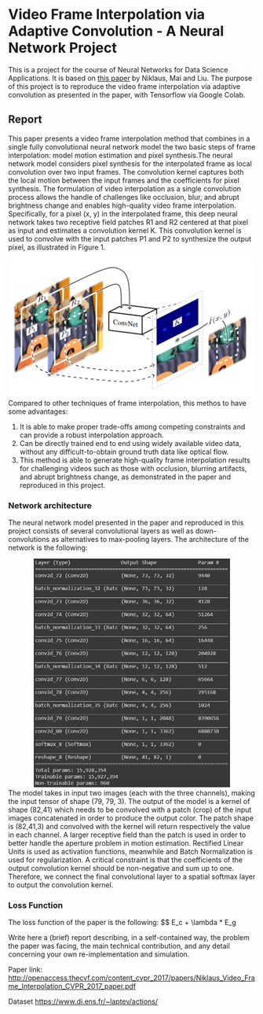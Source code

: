 # Video Frame Interpolation via Adaptive Convolution - A Neural Network Project

This is a project for the course of Neural Networks for Data Science Applications. It is based on [this paper](http://openaccess.thecvf.com/content_cvpr_2017/papers/Niklaus_Video_Frame_Interpolation_CVPR_2017_paper.pdf) by Niklaus,  Mai and Liu. The purpose of this project is to reproduce the video frame interpolation via adaptive convolution as presented in the paper, with Tensorflow via Google Colab.

## Report
This paper presents a video frame interpolation method that combines in a single fully convolutional neural network model the two basic steps of frame interpolation: model motion estimation and pixel synthesis.The neural network model considers pixel synthesis for the interpolated frame as local convolution over two input frames. The convolution kernel captures both the local motion between the input frames and the coefficients for pixel synthesis. The formulation of video interpolation as a single convolution process allows the handle of challenges like occlusion, blur, and abrupt brightness change and enables high-quality video frame interpolation.
Specifically, for a pixel (x, y) in the interpolated frame, this deep neural network takes two receptive field patches R1 and R2 centered at that pixel as input and estimates a convolution kernel K. This convolution kernel is used to convolve with the input patches P1 and P2 to synthesize the output pixel, as illustrated in Figure 1.
<div style="text-align:center">
  <img src="https://raw.githubusercontent.com/fabiomontello/Video_Frame_Interpolation-A_NN_Project/master/imgs/figure1.png" alt="Figure 1" width="600"/>
</div>
Compared to other techniques of frame interpolation, this methos  to have some advantages:

1. It is able to make proper trade-offs among competing constraints and can provide a robust interpolation approach.
2. Can be directly trained end to end using widely available video data, without any difficult-to-obtain ground truth data like optical flow.
3. This method is able to generate high-quality frame interpolation results for challenging videos such as those with occlusion, blurring artifacts, and abrupt brightness change, as demonstrated in the paper and reproduced in this project.

### Network architecture
The neural network model presented in the paper and reproduced in this project consists of several convolutional layers as well as down-convolutions as alternatives to max-pooling layers. The architecture of the network is the following:
<div style="text-align:center">
  <img src="https://raw.githubusercontent.com/fabiomontello/Video_Frame_Interpolation-A_NN_Project/master/imgs/figure2.png" alt="Figure 2" width="400"/>
</div>
The model takes in input two images (each with the three channels), making the input tensor of shape (79, 79, 3). The output of the model is a kernel of shape (82,41) which needs to be convolved with a patch (crop) of the input images concatenated in order to produce the output color. The patch shape is (82,41,3) and convolved with the kernel will return respectively the value in each channel. A larger receptive field than the patch is used in order to better handle the aperture problem in motion estimation. Rectified Linear Units is used as activation functions, meanwhile and Batch Normalization is used for regularization. A critical constraint is that the coefficients of the output convolution kernel should be non-negative and sum up to one. Therefore, we connect the final convolutional layer to a spatial softmax layer to output the convolution kernel.

### Loss Function
The loss function of the paper is the following:
$$ E_c + \lambda * E_g

Write here a (brief) report describing, in a self-contained way, the problem the paper was facing, the main technical contribution, and any detail concerning your own re-implementation and simulation.


Paper link: http://openaccess.thecvf.com/content_cvpr_2017/papers/Niklaus_Video_Frame_Interpolation_CVPR_2017_paper.pdf

Dataset https://www.di.ens.fr/~laptev/actions/

<script type="text/javascript" async src="https://cdn.mathjax.org/mathjax/latest/MathJax.js?config=TeX-MML-AM_CHTML">
